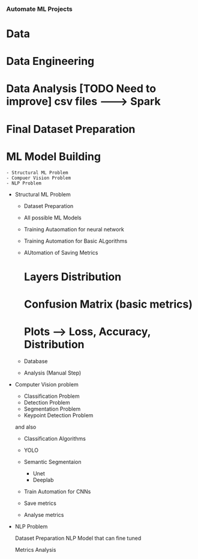 ### Automate ML Projects ###

# Data
# Data Engineering
# Data Analysis [TODO Need to improve] csv files ---> Spark 
# Final Dataset Preparation
# ML Model Building 
    - Structural ML Problem
    - Compuer Vision Problem
    - NLP Problem

- Structural ML Problem
    - Dataset Preparation
    - All possible ML Models
    - Training Autaomation for neural network
    - Training Automation for Basic ALgorithms
    - AUtomation of Saving Metrics
        # Layers Distribution
        # Confusion Matrix (basic metrics)
        # Plots --> Loss, Accuracy, Distribution
    - Database

    - Analysis (Manual Step)

- Computer Vision problem
    - Classification Problem
    - Detection Problem
    - Segmentation Problem
    - Keypoint Detection Problem

    and also

    - Classification Algorithms
    - YOLO 
    - Semantic Segmentaion
        - Unet 
        - Deeplab

    - Train Automation for CNNs
    - Save metrics
    - Analyse metrics

- NLP Problem

    Dataset Preparation
    NLP Model that can fine tuned

    Metrics
    Analysis